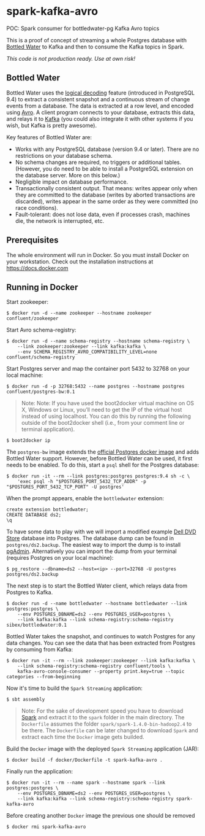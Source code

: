 # spark-kafka-avro
POC: Spark consumer for bottledwater-pg Kafka Avro topics

This is a proof of concept of streaming a whole Postgres database with [Bottled Water](http://blog.confluent.io/2015/04/23/bottled-water-real-time-integration-of-postgresql-and-kafka/) to Kafka and then to consume the Kafka topics in Spark.

*This code is not production ready. Use at own risk!*

Bottled Water
-------------
Bottled Water uses the [logical decoding](http://www.postgresql.org/docs/9.4/static/logicaldecoding.html)
feature (introduced in PostgreSQL 9.4) to extract a consistent snapshot and a continuous stream
of change events from a database. The data is extracted at a row level, and encoded using
[Avro](http://avro.apache.org/). A client program connects to your database, extracts this data,
and relays it to [Kafka](http://kafka.apache.org/) (you could also integrate it with other systems
if you wish, but Kafka is pretty awesome).

Key features of Bottled Water are:

* Works with any PostgreSQL database (version 9.4 or later). There are no restrictions on your
  database schema.
* No schema changes are required, no triggers or additional tables. (However, you do need to be
  able to install a PostgreSQL extension on the database server. More on this below.)
* Negligible impact on database performance.
* Transactionally consistent output. That means: writes appear only when they are committed to the
  database (writes by aborted transactions are discarded), writes appear in the same order as they
  were committed (no race conditions).
* Fault-tolerant: does not lose data, even if processes crash, machines die, the network is
  interrupted, etc.

Prerequisites
-------------
The whole environment will run in Docker. So you must install Docker on your workstation. Check out the installation instructions at https://docs.docker.com

Running in Docker
-----------------
Start zookeeper:

    $ docker run -d --name zookeeper --hostname zookeeper confluent/zookeeper

Start Avro schema-registry:

    $ docker run -d --name schema-registry --hostname schema-registry \
        --link zookeeper:zookeeper --link kafka:kafka \
        --env SCHEMA_REGISTRY_AVRO_COMPATIBILITY_LEVEL=none confluent/schema-registry

Start Postgres server and map the container port 5432 to 32768 on your local machine:

    $ docker run -d -p 32768:5432 --name postgres --hostname postgres confluent/postgres-bw:0.1

> Note: Note: If you have used the boot2docker virtual machine on OS X, Windows or Linux, you’ll need to get the IP of the virtual host instead of using localhost. You can do this by running the following outside of the boot2docker shell (i.e., from your comment line or terminal application).

    $ boot2docker ip

The `postgres-bw` image extends the
[official Postgres docker image](https://registry.hub.docker.com/_/postgres/) and adds
Bottled Water support. However, before Bottled Water can be used, it first needs to be
enabled. To do this, start a `psql` shell for the Postgres database:

    $ docker run -it --rm --link postgres:postgres postgres:9.4 sh -c \
        'exec psql -h "$POSTGRES_PORT_5432_TCP_ADDR" -p "$POSTGRES_PORT_5432_TCP_PORT" -U postgres'

When the prompt appears, enable the `bottledwater` extension:

    create extension bottledwater;
    CREATE DATABASE ds2;
    \q

To have some data to play with we will import a modified example [Dell DVD Store](http://linux.dell.com/dvdstore/) database into Postgres. The database dump can be found in `postgres/ds2.backup`. The easiest way to import the dump is to install [pgAdmin](http://pgadmin.org). Alternatively you can import the dump from your terminal (requires Postgres on your local machine):

    $ pg_restore --dbname=ds2 --host=<ip> --port=32768 -U postgres postgres/ds2.backup

The next step is to start the Bottled Water client, which relays data from Postgres to Kafka.

    $ docker run -d --name bottledwater --hostname bottledwater --link postgres:postgres \
        --env POSTGRES_DBNAME=ds2 --env POSTGRES_USER=postgres \
        --link kafka:kafka --link schema-registry:schema-registry sibex/bottledwater:0.1

Bottled Water takes the snapshot, and continues to watch Postgres for any data changes. You can see the data
that has been extracted from Postgres by consuming from Kafka:

    $ docker run -it --rm --link zookeeper:zookeeper --link kafka:kafka \
        --link schema-registry:schema-registry confluent/tools \
        kafka-avro-console-consumer --property print.key=true --topic categories --from-beginning

Now it's time to build the `Spark Streaming` application:

    $ sbt assembly

> Note: For the sake of development speed you have to download [Spark](http://d3kbcqa49mib13.cloudfront.net/spark-1.4.0-bin-hadoop2.4.tgz) and extract it to the `spark` folder in the main directory. The `Dockerfile` assumes the folder `spark/spark-1.4.0-bin-hadoop2.4` to be there. The `Dockerfile` can be later changed to download `Spark` and extract each time the `Docker` image gets builded.

Build the `Docker` image with the deployed `Spark Streaming` application (JAR):

    $ docker build -f docker/Dockerfile -t spark-kafka-avro .

Finally run the application:

    $ docker run -it --rm --name spark --hostname spark --link postgres:postgres \
        --env POSTGRES_DBNAME=ds2 --env POSTGRES_USER=postgres \
        --link kafka:kafka --link schema-registry:schema-registry spark-kafka-avro

Before creating another `Docker` image the previous one should be removed

    $ docker rmi spark-kafka-avro
